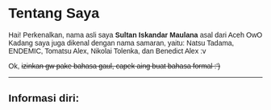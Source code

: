 <html>
    <head>
        <link href="https://fonts.googleapis.com/css?family=Exo+2&display=swap" rel="stylesheet">
        <style>
            body {
                font-family: 'Exo 2', sans-serif;
            }
        </style>
    </head>
    <body>
        <h1>Tentang Saya</h1>
        <p> Hai! Perkenalkan, nama asli saya <b>Sultan Iskandar Maulana</b> asal dari Aceh OwO<br>Kadang saya juga dikenal dengan nama samaran, yaitu: Natsu Tadama, ENDEMIC, Tomatsu Alex, Nikolai Tolenka, dan Benedict Alex :v</p>
        <p>Ok, <s>izinkan gw pake bahasa gaul, capek aing buat bahasa formal :')</s></p>
        <hr>
        <h2>Informasi diri:</h2>
    </body>
</html>